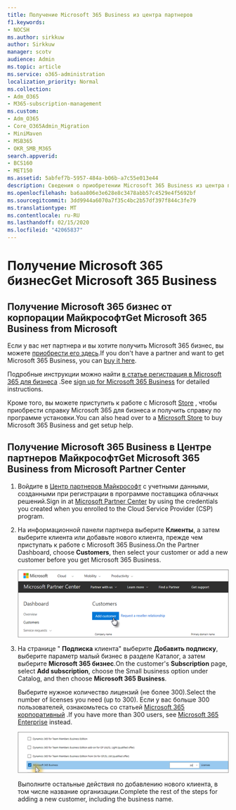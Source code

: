 ```yaml
---
title: Получение Microsoft 365 Business из центра партнеров
f1.keywords:
- NOCSH
ms.author: sirkkuw
author: Sirkkuw
manager: scotv
audience: Admin
ms.topic: article
ms.service: o365-administration
localization_priority: Normal
ms.collection:
- Adm_O365
- M365-subscription-management
ms.custom:
- Adm_O365
- Core_O365Admin_Migration
- MiniMaven
- MSB365
- OKR_SMB_M365
search.appverid:
- BCS160
- MET150
ms.assetid: 5abfef7b-5957-484a-b06b-a7c55e013e44
description: Сведения о приобретении Microsoft 365 Business из центра партнеров Майкрософт.
ms.openlocfilehash: ba6aa806e3e628e8c3478abb57c4529e4f5692bf
ms.sourcegitcommit: 3dd9944a6070a7f35c4bc2b57df397f844c3fe79
ms.translationtype: MT
ms.contentlocale: ru-RU
ms.lasthandoff: 02/15/2020
ms.locfileid: "42065837"
---
```

# <a name="get-microsoft-365-business"></a><span data-ttu-id="bc321-103">Получение Microsoft 365 бизнес</span><span class="sxs-lookup"><span data-stu-id="bc321-103">Get Microsoft 365 Business</span></span>

## <a name="get-microsoft-365-business-from-microsoft"></a><span data-ttu-id="bc321-104">Получение Microsoft 365 бизнес от корпорации Майкрософт</span><span class="sxs-lookup"><span data-stu-id="bc321-104">Get Microsoft 365 Business from Microsoft</span></span>

<span data-ttu-id="bc321-105">Если у вас нет партнера и вы хотите получить Microsoft 365 бизнес, вы можете [приобрести его здесь](https://www.microsoft.com/en-US/microsoft-365/business).</span><span class="sxs-lookup"><span data-stu-id="bc321-105">If you don't have a partner and want to get Microsoft 365 Business, you can [buy it here](https://www.microsoft.com/en-US/microsoft-365/business).</span></span>

<span data-ttu-id="bc321-106">Подробные инструкции можно найти [в статье регистрация в Microsoft 365 для бизнеса](sign-up.md) .</span><span class="sxs-lookup"><span data-stu-id="bc321-106">See [sign up for Microsoft 365 Business](sign-up.md) for detailed instructions.</span></span>

<span data-ttu-id="bc321-107">Кроме того, вы можете приступить к работе с Microsoft [Store](https://www.microsoft.com/en-us/store/locations/find-a-store?icid=en_US_Store_UH_FAS) , чтобы приобрести справку Microsoft 365 для бизнеса и получить справку по программе установки.</span><span class="sxs-lookup"><span data-stu-id="bc321-107">You can also head over to a [Microsoft Store](https://www.microsoft.com/en-us/store/locations/find-a-store?icid=en_US_Store_UH_FAS) to buy Microsoft 365 Business and get setup help.</span></span>
  
## <a name="get-microsoft-365-business-from-microsoft-partner-center"></a><span data-ttu-id="bc321-108">Получение Microsoft 365 Business в Центре партнеров Майкрософт</span><span class="sxs-lookup"><span data-stu-id="bc321-108">Get Microsoft 365 Business from Microsoft Partner Center</span></span>

1. <span data-ttu-id="bc321-109">Войдите в [Центр партнеров Майкрософт](https://go.microsoft.com/fwlink/p/?linkid=849910) с учетными данными, созданными при регистрации в программе поставщика облачных решений.</span><span class="sxs-lookup"><span data-stu-id="bc321-109">Sign in at [Microsoft Partner Center](https://go.microsoft.com/fwlink/p/?linkid=849910) by using the credentials you created when you enrolled to the Cloud Service Provider (CSP) program.</span></span> 
    
2. <span data-ttu-id="bc321-110">На информационной панели партнера выберите **Клиенты**, а затем выберите клиента или добавьте нового клиента, прежде чем приступать к работе с Microsoft 365 Business.</span><span class="sxs-lookup"><span data-stu-id="bc321-110">On the Partner Dashboard, choose **Customers**, then select your customer or add a new customer before you get Microsoft 365 Business.</span></span>
    
    ![В центре партнеров Майкрософт добавьте клиента.](../media/ec807d07-bbd2-411f-8fe1-c644cf9a3882.png)
  
3. <span data-ttu-id="bc321-112">На странице " **Подписка** клиента" выберите **Добавить подписку**, выберите параметр малый бизнес в разделе Каталог, а затем выберите **Microsoft 365 бизнес**.</span><span class="sxs-lookup"><span data-stu-id="bc321-112">On the customer's **Subscription** page, select **Add subscription**, choose the Small business option under Catalog, and then choose **Microsoft 365 Business**.</span></span>
    
    <span data-ttu-id="bc321-113">Выберите нужное количество лицензий (не более 300).</span><span class="sxs-lookup"><span data-stu-id="bc321-113">Select the number of licenses you need (up to 300).</span></span> <span data-ttu-id="bc321-114">Если у вас больше 300 пользователей, ознакомьтесь со статьей [Microsoft 365 корпоративный](https://go.microsoft.com/fwlink/p/?linkid=862316) .</span><span class="sxs-lookup"><span data-stu-id="bc321-114">If you have more than 300 users, see [Microsoft 365 Enterprise](https://go.microsoft.com/fwlink/p/?linkid=862316) instead.</span></span> 
    
    ![На странице Создание подписки выберите пункт Малый бизнес.](../media/52d99e89-2175-4974-84bb-dd626048541b.png)
  
    <span data-ttu-id="bc321-116">Выполните остальные действия по добавлению нового клиента, в том числе название организации.</span><span class="sxs-lookup"><span data-stu-id="bc321-116">Complete the rest of the steps for adding a new customer, including the business name.</span></span>
    


